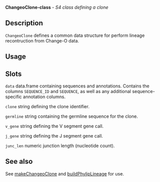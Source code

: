 





**ChangeoClone-class** - *S4 class defining a clone*

Description
--------------------

`ChangeoClone` defines a common data structure for perform lineage recontruction
from Change-O data.

Usage
--------------------



Slots
-------------------



`data`
data.frame containing sequences and annotations. Contains the
columns `SEQUENCE_ID` and `SEQUENCE`, as well as any additional 
sequence-specific annotation columns.


`clone`
string defining the clone identifier.


`germline`
string containing the germline sequence for the clone.


`v_gene`
string defining the V segment gene call.


`j_gene`
string defining the J segment gene call.


`junc_len`
numeric junction length (nucleotide count).





See also
-------------------

See [makeChangeoClone](makeChangeoClone.md) and [buildPhylipLineage](buildPhylipLineage.md) for use.



